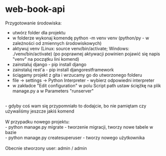 # web-book-api

Przygotowanie środowiska:
- utwórz folder dla projektu
- w folderze wykonaj komendę python -m venv venv (python/py - w zależności od zmiennych środowiskowych)
- aktywuj venv (Linux: source venv/bin/activate; Windows: ./venv/bin/activate)
  (po poprawnej aktywacji powinien pojawić się napis "venv" na początku lini komend)
- zainstaluj django - pip install django
- zainstaluj rest'a - pip install djangorestframework
- ściągamy projekt z gita i wrzucamy go do utworzonego folderu
- file -> settings -> Python Interpreter - wybierz odpowiedni interpreter
- w zakładce "Edit configuration" w polu Script path ustaw ściężkę na plik manage.py a w Parameters "runserver"
<br>
- gdyby coś wam się przypomniało to dodajcie, bo nie pamiętam czy używaliśmy jeszcze jakiś komend
<br>
<br>
W przypadku nowego projektu: <br>
- python manage.py migrate - tworzenie migracji, tworzy nowe tabele w bazie<br>
- python manage.py createsuperuser - tworzy nowego użytkownika
<br>
<br>
Obecnie stworzony user: admin / admin
